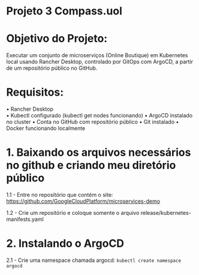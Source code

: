 # Projeto 3 Compass.uol

# Objetivo do Projeto:
Executar um conjunto de microserviços (Online Boutique) em Kubernetes local usando 
Rancher Desktop, controlado por GitOps com ArgoCD, a partir de um repositório público 
no GitHub. 

# Requisitos:
• Rancher Desktop  
• Kubectl configurado (kubectl get nodes funcionando) 
• ArgoCD instalado no cluster 
• Conta no GitHub com repositório público 
• Git instalado 
• Docker funcionando localmente 


# 1. Baixando os arquivos necessários no github e criando meu diretório público
1.1 - Entre no repositório que contém o site: https://github.com/GoogleCloudPlatform/microservices-demo 

1.2 - Crie um repositório e coloque somente o arquivo release/kubernetes-manifests.yaml

# 2. Instalando o ArgoCD
2.1 - Crie uma namespace chamada argocd:
``` kubectl create namespace argocd ```
